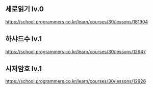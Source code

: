 
## 세로읽기 lv.0
https://school.programmers.co.kr/learn/courses/30/lessons/181904

## 하샤드수 lv.1
https://school.programmers.co.kr/learn/courses/30/lessons/12947

## 시저암호 lv.1
https://school.programmers.co.kr/learn/courses/30/lessons/12926
